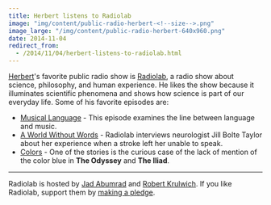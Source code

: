 ```yaml
---
title: Herbert listens to Radiolab
image: "img/content/public-radio-herbert-<!--size-->.png"
image_large: "/img/content/public-radio-herbert-640x960.png"
date: 2014-11-04
redirect_from:
  - /2014/11/04/herbert-listens-to-radiolab.html
---
```


[Herbert](/2014/10/23/herbert.html)'s favorite public radio show is [Radiolab](http://www.radiolab.org/), a radio show about science, philosophy, and human experience.
He likes the show because it illuminates scientific phenomena and shows how science is part of our everyday life.
Some of his favorite episodes are:

* [Musical Language](http://www.radiolab.org/story/91512-musical-language/) - This episode examines the line between language and music.
* [A World Without Words](http://www.radiolab.org/story/91729-a-world-without-words/) - Radiolab interviews neurologist Jill Bolte Taylor about her experience when a stroke left her unable to speak.
* [Colors](http://www.radiolab.org/story/211119-colors/) - One of the stories is the curious case of the lack of mention of the color blue in __The Odyssey__ and __The Iliad__.

---

Radiolab is hosted by [Jad Abumrad](https://twitter.com/jadabumrad) and [Robert Krulwich](https://twitter.com/rkrulwich).
If you like Radiolab, support them by [making a pledge](https://pledge3.wnyc.org/epledge/radiolab/?utm_source=radiolab&utm_medium=radiolab-147x36&utm_campaign=pledge&utm_content=support).